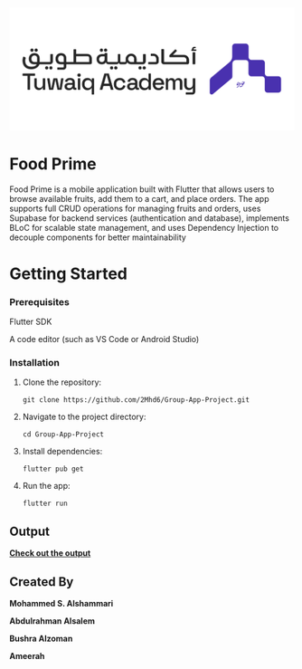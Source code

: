 ![Tuwaiq Academy Logo](assets/README/tuwaiq_academy_logo.png)

# Food Prime
Food Prime is a mobile application built with Flutter that allows users to browse available fruits, add them to a cart, and place orders. The app supports full CRUD operations for managing fruits and orders, uses Supabase for backend services (authentication and database), implements BLoC for scalable state management, and uses Dependency Injection to decouple components for better maintainability




# Getting Started
### Prerequisites

Flutter SDK 

A code editor (such as VS Code or Android Studio)

### Installation
1. Clone the repository:

   ```
   git clone https://github.com/2Mhd6/Group-App-Project.git
   ```

2. Navigate to the project directory:

   ```
   cd Group-App-Project
   ```
   
3. Install dependencies:

   ```
   flutter pub get
   ```

4. Run the app:

   ```
   flutter run
   ```


## Output
[**Check out the output**](https://drive.google.com/file/d/1zNreDn5aSNhXYxqljzng8mKJA-aL6CxZ/view?usp=sharing)




## Created By

**Mohammed S. Alshammari**

**Abdulrahman Alsalem**

**Bushra Alzoman**

**Ameerah**

